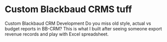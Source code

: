 # Custom Blackbaud CRMS tuff
Custom Blackbaud CRM Development
Do you miss old style, actual vs budget reports in BB-CRM? This is what I built after seeing someone export revenue records and play with Excel spreadsheet. 

